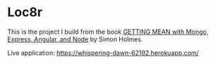 # Loc8r

This is the project I build from the book <a target='_blank' href='https://www.manning.com/books/getting-mean-with-mongo-express-angular-and-node'>GETTING MEAN with Mongo, Express, Angular, and Node</a> by Simon Holmes.

Live application: https://whispering-dawn-62192.herokuapp.com/
